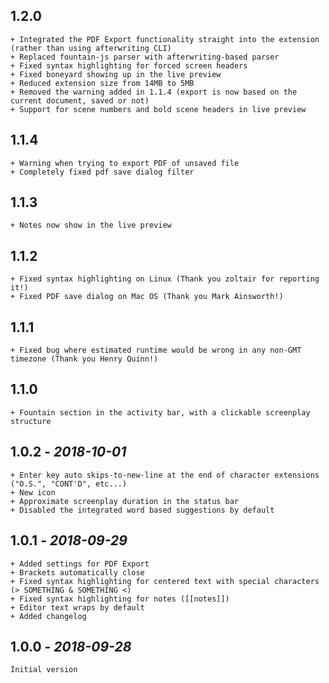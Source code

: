 ## **1.2.0**
    + Integrated the PDF Export functionality straight into the extension (rather than using afterwriting CLI)
    + Replaced fountain-js parser with afterwriting-based parser
    + Fixed syntax highlighting for forced screen headers
    + Fixed boneyard showing up in the live preview
    + Reduced extension size from 14MB to 5MB
    + Removed the warning added in 1.1.4 (export is now based on the current document, saved or not)
    + Support for scene numbers and bold scene headers in live preview

## **1.1.4**
    + Warning when trying to export PDF of unsaved file
    + Completely fixed pdf save dialog filter

## **1.1.3**
    + Notes now show in the live preview

## **1.1.2**
    + Fixed syntax highlighting on Linux (Thank you zoltair for reporting it!)
    + Fixed PDF save dialog on Mac OS (Thank you Mark Ainsworth!)

## **1.1.1**
    + Fixed bug where estimated runtime would be wrong in any non-GMT timezone (Thank you Henry Quinn!)

## **1.1.0**
    + Fountain section in the activity bar, with a clickable screenplay structure

## **1.0.2** - *2018-10-01*
    + Enter key auto skips-to-new-line at the end of character extensions ("O.S.", "CONT'D", etc...)
    + New icon
    + Approximate screenplay duration in the status bar
    + Disabled the integrated word based suggestions by default

## **1.0.1** - *2018-09-29*
    + Added settings for PDF Export
    + Brackets automatically close
    + Fixed syntax highlighting for centered text with special characters (> SOMETHING & SOMETHING <)
    + Fixed syntax highlighting for notes ([[notes]])
    + Editor text wraps by default
    + Added changelog

## **1.0.0** - *2018-09-28*
    Initial version